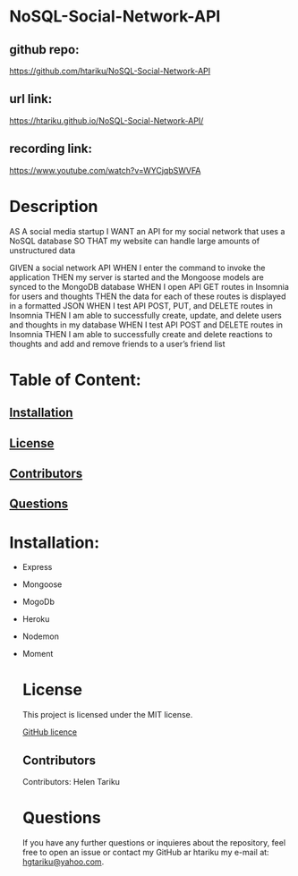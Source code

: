 # NoSQL-Social-Network-API

## github repo:
https://github.com/htariku/NoSQL-Social-Network-API


## url link: 
 https://htariku.github.io/NoSQL-Social-Network-API/

## recording link:
https://www.youtube.com/watch?v=WYCjqbSWVFA



 
   # Description
AS A social media startup
I WANT an API for my social network that uses a NoSQL database
SO THAT my website can handle large amounts of unstructured data

GIVEN a social network API
WHEN I enter the command to invoke the application
THEN my server is started and the Mongoose models are synced to the MongoDB database
WHEN I open API GET routes in Insomnia for users and thoughts
THEN the data for each of these routes is displayed in a formatted JSON
WHEN I test API POST, PUT, and DELETE routes in Insomnia
THEN I am able to successfully create, update, and delete users and thoughts in my database
WHEN I test API POST and DELETE routes in Insomnia
THEN I am able to successfully create and delete reactions to thoughts and add and remove friends to a user’s friend list


   # Table of Content: 
   ## [Installation](#Installation)
   ## [License](#License)
   ## [Contributors](#Contributors)
   ## [Questions](#Questions)

 
   # Installation: 
- Express
- Mongoose
- MogoDb
- Heroku
- Nodemon
- Moment 
 
  
  
   # License 
   This project is licensed under the MIT license.
   
   [GitHub licence](https://img.shields.io/github/license/htariku/Professional-README-Generator)
 
   ## Contributors 
   Contributors: Helen Tariku
 
 
   # Questions 
   If you have any further questions or inquieres about the repository, feel free to open an issue or contact my GitHub ar htariku my e-mail at: hgtariku@yahoo.com.
 
 
